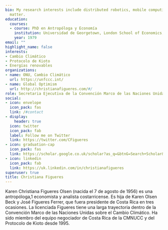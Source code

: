 ```yaml
---
bio: My research interests include distributed robotics, mobile computing and programmable
  matter.
education:
  courses:
  - course: PhD en Antropóloga y Economía
    institution: Universidad de Georgetown, London School of Economics,  Yale, Massachusetts y Concordia.
    year: 1979
email: ""
highlight_name: false
interests:
- Cambio Climático
- Protocolo de Kioto
- Energías renovables
organizations:
- name: ONU, Cambio Climático
  url: https://unfccc.int/
- name: Global Optimism
  url: http://christianafigueres.com/#/  
role: Secretaria Ejecutiva de la Convención Marco de las Naciones Unidas sobre el Cambio Climático
social:
- icon: envelope
  icon_pack: fas
  link: /#contact
- display:
    header: true
  icon: twitter
  icon_pack: fab
  label: Follow me on Twitter
  link: https://twitter.com/CFigueres
- icon: graduation-cap
  icon_pack: fas
  link: https://scholar.google.co.uk/scholar?as_q=&btnG=Search+Scholar&as_sauthors=%22Christiana%2BFigueres%22
- icon: linkedin
  icon_pack: fab
  link: https://uk.linkedin.com/in/christianafigueres
superuser: true
title: Christiana Figueres
---
```


Karen Christiana Figueres Olsen (nacida el 7 de agosto de 1956) es una antropóloga,1​ economista y analista costarricense. Es hija de Karen Olsen Beck y José Figueres Ferrer, que fuera presidente de Costa Rica en tres ocasiones. La licenciada Figueres tiene una larga trayectoria dentro de la Convención Marco de las Naciones Unidas sobre el Cambio Climático. Ha sido miembro del equipo negociador de Costa Rica de la CMNUCC y del Protocolo de Kioto desde 1995.

